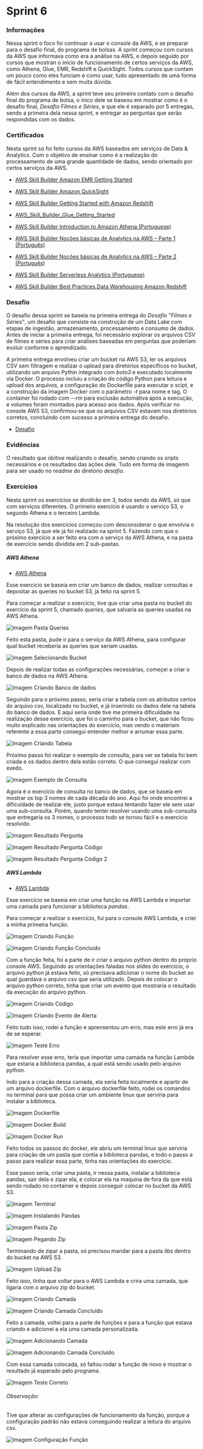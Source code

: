# Sprint 6
### Informações
Nessa sprint o foco foi continuar a usar o console da AWS, e se preparar para o desafio final, do programa de bolsas. A sprint começou com cursos da AWS que informava como era a análise na AWS, e depois seguido por cursos que mostran o início de funcionamento de certos serviços da AWS, como Athena, Glue, EMR, Redshift e QuickSight. Todos cursos que contam um pouco como eles funciam e como usar, tudo apresentado de uma forma de fácil entendimento e sem muita dúvida. 

Além dos cursos da AWS, a sprint teve seu primeiro contato com o desafio final do programa de bolsa, o ínico dele se baseou em mostrar como é o desafio final, *Desafio Filmes e Séries*, e que ele é separado por 5 entregas, sendo a primeira dela nessa sprint, e entregar as perguntas que serão respondidas com os dados.
### Certificados

Nesta sprint só foi feito cursos da AWS baseados em serviços de Data & Analytics. Com o objetivo de ensinar como é a realização do processamento de uma grande quantidade de dados, sendo orientado por certos serviços da AWS.


- [AWS Skill Builder Amazon EMR Getting Started](./certificados/AWS_Skill_Builder_Amazon_EMR_Getting_Started.pdf)


- [AWS Skill Builder Amazon QuickSight](./certificados/AWS_Skill_Builder_Amazon_QuickSight.pdf)

- [AWS Skill Builder Getting Started with Amazon Redshift](./certificados/AWS_Skill_Builder_Getting_Started_with_Amazon_Redshift.pdf)

- [AWS_Skill_Builder_Glue_Getting_Started](./certificados/AWS_Skill_Builder_Glue_Getting_Started.pdf)


- [AWS Skill Builder Introduction to Amazon Athena (Portuguese)](./certificados/AWS_Skill_Builder_Introduction_to_Amazon_Athena_(Portuguese).pdf)

- [AWS Skill Builder Noções básicas de Analytics na AWS – Parte 1 (Português)](./certificados/AWS_Skill_Builder_Noções_básicas_de_Analytics_na_AWS–Parte_1_(Português).pdf)

- [AWS Skill Builder Noções básicas de Analytics na AWS – Parte 2 (Português)](./certificados/AWS_Skill_Builder_Noções_básicas_de_Analytics_na_AWS–Parte_2_(Português).pdf)

- [AWS Skill Builder Serverless Analytics (Portuguese)](./certificados/AWS_Skill_Builder_Serverless_Analytics_(Portuguese).pdf)

- [AWS Skill Builder Best Practices Data Warehousing Amazon Redshift](./certificados/AWS_Skill_Builder_Best_Practices_Data_Warehousing_Amazon_Redshift.pdf)

### Desafio
O desafio dessa sprint se baseia na primeira entrega do *Desafio "Filmes e Séries"*, um desafio que consiste na construção de um Data Lake com etapas de ingestão, armazenamento, processamento e consumo de dados. Antes de iniciar a primeira entrega, foi necessário explorar os arquivos CSV de filmes e séries para criar análises baseadas em perguntas que poderiam evoluir conforme o aprendizado. 

A primeira entrega envolveu criar um bucket na AWS S3, ler os arquivos CSV sem filtragem e realizar o upload para diretórios específicos no bucket, utilizando um arquivo Pythin integrado com *boto3* e executado localmente via Docker. O processo incluiu a criação do código Python para leitura e upload dos arquivos, a configuração do Dockerfile para executar o scipt, e a construção da imagem Docker com o parâmetro *-t* para nome e tag. O container foi rodado com *--rm* para exclusão automátiva após a execução, e volumes foram montados para acesso aos dados. Após verificar no console AWS S3, confirmou-se que os arquivos CSV estavam nos diretórios corretos, concluindo com sucesso a primeira entrega do desafio.

- [Desafio](./desafio/)

### Evidências
O resultado que obitive realizando o desafio, sendo criando os sripts necessários e os resultados das ações dele. Tudo em forma de imagenm para ser usado no *readme* do diretório *desafio*.
### Exercícios
Nesta sprint os exercícios se dividirão em 3, todos sendo da AWS, só que com serviços diferentes. O primeiro exercício é usando o serviço S3, o segundo Athena e o terceiro Lambda.

Na resolução dos exercícios começou com desconsiderar o que envolvia o serviço S3, já que ele já foi realizado na sprint 5. Fazendo com que o próximo exercício a ser feito era com o serviço da AWS Athena, e na pasta de exercício sendo dividida em 2 sub-pastas.

##### AWS Athena

- [AWS Athena](./exercicios/AWSAthena/)


Esse exercício se baseia em criar um banco de dados, realizar consultas e depositar as queries no bucket S3, já feito na sprint 5.

Para começar a realizar o exercício, tive que criar uma pasta no bucket do exercício da sprint 5, chamado *queries*, que salvaria as queries usadas na AWS Athena.


![Imagem Pasta Queries](./exercicios/AWSAthena/pastaQueries.png)


Feito esta pasta, pude ir para o serviço da AWS Athena, para configurar qual bucket receberia as queries que seriam usadas.


![Imagem Selecionando Bucket](./exercicios/AWSAthena/SelecionandoBucket.png)


Depois de realizar todas as configurações necessárias, começei a criar o banco de dados na AWS Athena.


![Imagem Criando Banco de dados](./exercicios/AWSAthena/CriandoBD.png)


Seguindo para o próximo passo, seria criar a tabela com os atributos certos do arquivo csv, localizado no bucket, e já inserindo os dados dele na tabela do banco de dados. E aqui seria onde tive me primeira dificuldade na realização desse exercício, que foi o caminho para o bucket, que não ficou muito explicado nas orientações do exercício, mas vendo o materiam referente a essa parte consegui entender melhor e arrumar essa parte.


![Imagem Criando Tabela](./exercicios/AWSAthena/CriandoTabela.png)


Próximo passo foi realizar o exemplo de consulta, para ver se tabela foi bem criada e os dados dentro dela estão correto. O que consegui realizar com exedo.


![Imagem Exemplo de Consulta](./exercicios/AWSAthena/ExemploConsulta.png)


Agora é o exercício de consulta no banco de dados, que se baseia em mostrar os top 3 nomes de cada década do ano. Aqui foi onde encontrei a díficuldade de realizar ele, justo porque estava tentando fazer ele sem usar uma sub-consulta. Porém, quando tentei resolver usando uma sub-consulta que entregaria os 3 nomes, o processo todo se tornou fácil e o exercício resolvido.


![Imagem Resultado Pergunta](./exercicios/AWSAthena/ResultadoPergunta.png)


![Imagem Resultado Pergunta Código](./exercicios/AWSAthena/ResultadoPerguntaCodigo.png)


![Imagem Resultado Pergunta Código 2](./exercicios/AWSAthena/ResultadoPerguntaCodigo2.png)


##### AWS Lambda

- [AWS Lambda](./exercicios/AWSLambda/)

Esse exercício se baseia em criar uma função na AWS Lambda e importar uma camada para funcionar a biblioteca *pandas*.

Para começar a realizar o exercício, fui para o console AWS Lambda, e criei a minha primeira função.


![Imagem Criando Função](./exercicios/AWSLambda/CriandoFuncao.png)


![Imagem Criando Função Concluido](./exercicios/AWSLambda/CriandoFuncaoConcluido.png)


Com a função feita, foi a parte de ir criar o arquivo python dentro do próprio console AWS. Seguindo as orientações faladas nos slides do exercício, o arquivo python já estava feito, só precisava adicionar o nome do bucket ao qual guardava o arquivo csv que seria utilizado. Depois de colocar o arquivo python correto, tinha que criar um evento que mostraria o resultado da execução do arquivo python.


![Imagem Criando Código](./exercicios/AWSLambda/CriandoCodigo.png)


![Imagem Criando Evento de Alerta](./exercicios/AWSLambda/CriandoEventoAlerta.png)


Feito tudo isso, rodei a função e aprensentou um erro, mas este erro já era de se esperar.


![Imagem Teste Erro](./exercicios/AWSLambda/TesteErro.png)


Para resolver esse erro, teria que importar uma camada na função Lambda que estaria a biblioteca pandas, a qual está sendo usado pelo arquivo python.

Indo para a criação dessa camada, ela seria feita localmente e apartir de um arquivo dockerfile. Com o arquivo dockerfile feito, rodei os comandos no terminal para que possa criar um ambiente linux que serviria para instalar a biblioteca.


![Imagem Dockerfile](./exercicios/AWSLambda/Dockerfile.png)


![Imagem Docker Build](./exercicios/AWSLambda/Dockerbuild.png)


![Imagem Docker Run](./exercicios/AWSLambda/Dockerrun.png)


Feito todos os passos do docker, ele abriu um terminal linux que serviria para criação de um pasta que contia a biblioteca pandas, e todo o passo a passo para realizar essa parte, tinha nas orientações do exercício.

Esse passo seria, criar uma pasta, ir nessa pasta, instalar a biblioteca pandas, sair dela e zipar ela, e colocar ela na maquina de fora da que está sendo rodado no container e depois conseguir colocar no bucket da AWS S3.


![Imagem Terminal](./exercicios/AWSLambda/Terminalbash.png)


![Imagem Instalando Pandas](./exercicios/AWSLambda/Instalandopandas.png)


![Imagem Pasta Zip](./exercicios/AWSLambda/Pastazip.png)


![Imagem Pegando Zip](./exercicios/AWSLambda/Pegandozip.png)


Terminando de zipar a pasta, só precisou mandar para a pasta *libs* dentro do bucket na AWS S3.


![Imagem Upload Zip](./exercicios/AWSLambda/UploadZip.png)


Feito isso, tinha que voltar para o AWS Lambda e crira uma camada, que ligaria com o arquivo zip do bucket.


![Imagem Criando Camada](./exercicios/AWSLambda/CriandoCamada.png)


![Imagem Criando Camada Concluído](./exercicios/AWSLambda/CriandoCamadaConcluido.png)


Feito a camada, voltei para a parte de funções e para a função que estava criando e adicionei a ela uma camada personalizada.


![Imagem Adicionando Camada](./exercicios/AWSLambda/AdicionandoCamada.png)


![Imagem Adicionando Camada Concluído](./exercicios/AWSLambda/AdicionandoCamadaConcluido.png)


Com essa camada colocada, só faltou rodar a função de novo e mostrar o resultado já esperado pelo programa.


![Imagem Teste Correto](./exercicios/AWSLambda/TesteCorreto.png)


###### *Observação:*

Tive que alterar as configurações de funcionamento da função, porque a configuração padrão não estava conseguindo realizar a leitura do arquivo csv.


![Imagem Configuração Função](./exercicios/AWSLambda/ConfiguracaoFuncao.png)

